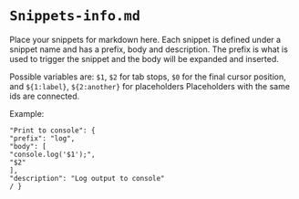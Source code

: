 # `Snippets-info.md`

Place your snippets for markdown here. Each snippet is defined under a snippet name and has a prefix, body and description. The prefix is what is used to trigger the snippet and the body will be expanded and inserted.

Possible variables are:
`$1`, `$2` for tab stops, `$0` for the final cursor position, and `${1:label}`, `${2:another}` for placeholders Placeholders with the
same ids are connected.

Example:

```
"Print to console": {
"prefix": "log",
"body": [
"console.log('$1');",
"$2"
],
"description": "Log output to console"
/ }
```
